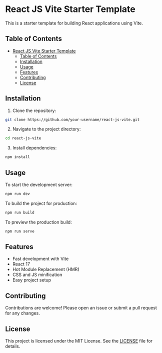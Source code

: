 # React JS Vite Starter Template

This is a starter template for building React applications using Vite.

## Table of Contents

- [React JS Vite Starter Template](#react-js-vite-starter-template)
  - [Table of Contents](#table-of-contents)
  - [Installation](#installation)
  - [Usage](#usage)
  - [Features](#features)
  - [Contributing](#contributing)
  - [License](#license)

## Installation

1. Clone the repository:

```sh
git clone https://github.com/your-username/react-js-vite.git
```

2. Navigate to the project directory:

```sh
cd react-js-vite
```

3. Install dependencies:

```sh
npm install
```

## Usage

To start the development server:

```sh
npm run dev
```

To build the project for production:

```sh
npm run build
```

To preview the production build:

```sh
npm run serve
```

## Features

- Fast development with Vite
- React 17
- Hot Module Replacement (HMR)
- CSS and JS minification
- Easy project setup

## Contributing

Contributions are welcome! Please open an issue or submit a pull request for any changes.

## License

This project is licensed under the MIT License. See the [LICENSE](LICENSE) file for details.
